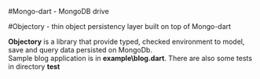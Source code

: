 #Mongo-dart - MongoDB drive

#Objectory - thin object persistency layer built on top of Mongo-dart

**Objectory** is a library that provide typed, checked environment to model, save and query data persisted on MongoDb.    
Sample blog application is in **example\blog.dart**. There are also some tests in directory **test**
